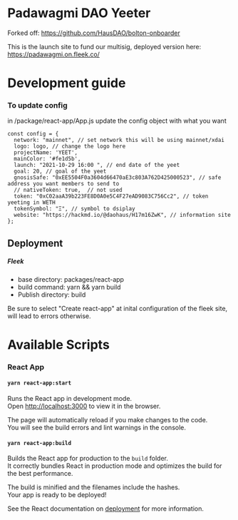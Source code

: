 # Padawagmi DAO Yeeter

Forked off: https://github.com/HausDAO/bolton-onboarder

This is the launch site to fund our multisig, deployed version here: https://padawagmi.on.fleek.co/


# Development guide

### To update config

 in /package/react-app/App.js
update the config object with what you want

```
const config = {
  network: "mainnet", // set network this will be using mainnet/xdai
  logo: logo, // change the logo here
  projectName: 'YEET',
  mainColor: '#fe1d5b',
  launch: "2021-10-29 16:00 ", // end date of the yeet
  goal: 20, // goal of the yeet
  gnosisSafe: "0xEE5504F0a3604d66470aE3c803A762D425000523", // safe address you want members to send to
  // nativeToken: true,  // not used
  token: "0xC02aaA39b223FE8D0A0e5C4F27eAD9083C756Cc2", // token yeeting in WETH
  tokenSymbol: "Ξ", // symbol to dsiplay
  website: "https://hackmd.io/@daohaus/H17m16ZwK", // information site
};
```

## Deployment

##### Fleek

* base directory: packages/react-app
* build command: yarn && yarn build
* Publish directory: build

Be sure to select "Create react-app" at inital configuration of the fleek site, will lead to errors otherwise.


# Available Scripts
### React App

#### `yarn react-app:start`

Runs the React app in development mode.<br>
Open [http://localhost:3000](http://localhost:3000) to view it in the browser.

The page will automatically reload if you make changes to the code.<br>
You will see the build errors and lint warnings in the console.

#### `yarn react-app:build`

Builds the React app for production to the `build` folder.<br />
It correctly bundles React in production mode and optimizes the build for the best performance.

The build is minified and the filenames include the hashes.<br />
Your app is ready to be deployed!

See the React documentation on [deployment](https://facebook.github.io/create-react-app/docs/deployment) for more information.


